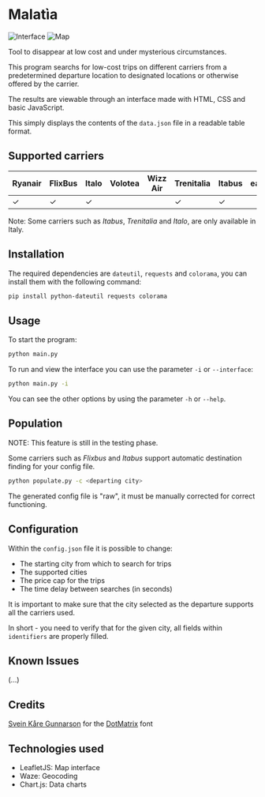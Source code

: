 # Malatìa
![Interface](https://i.imgur.com/FtfGzuL.png)
![Map](https://i.imgur.com/H9J8M9f.png)

Tool to disappear at low cost and under mysterious circumstances.

This program searchs for low-cost trips on different carriers from a predetermined departure location to designated locations or otherwise offered by the carrier.

The results are viewable through an interface made with HTML, CSS and basic JavaScript. 

This simply displays the contents of the `data.json` file in a readable table format.

## Supported carriers
| Ryanair            | FlixBus            | Italo | Volotea | Wizz Air | Trenitalia | Itabus | easyJet |
|--------------------|--------------------|-------|---------|----------|------------|--------|------|
| ✓ | ✓ | ✓ |         |          | ✓ | ✓ | | |

Note: Some carriers such as _Itabus_, _Trenitalia_ and _Italo_, are only available in Italy.

## Installation
The required dependencies are `dateutil`, `requests` and `colorama`, you can install them with the following command:
```bash
pip install python-dateutil requests colorama
```

## Usage
To start the program:
```bash
python main.py
````

To run and view the interface you can use the parameter `-i` or `--interface`:
```bash
python main.py -i
````

You can see the other options by using the parameter `-h` or `--help`.

## Population
NOTE: This feature is still in the testing phase.

Some carriers such as _Flixbus_ and _Itabus_ support automatic destination finding for your config file.

```bash
python populate.py -c <departing city>
```

The generated config file is "raw", it must be manually corrected for correct functioning.

## Configuration
Within the `config.json` file it is possible to change:
- The starting city from which to search for trips
- The supported cities
- The price cap for the trips
- The time delay between searches (in seconds)

It is important to make sure that the city selected as the departure supports all the carriers used. 

In short - you need to verify that for the given city, all fields within `identifiers` are properly filled.

## Known Issues
(...)

## Credits
[Svein Kåre Gunnarson](https://dionaea.com/) for the [DotMatrix](https://www.dafont.com/dot-matrix.font) font

## Technologies used
- LeafletJS: Map interface
- Waze: Geocoding
- Chart.js: Data charts